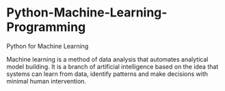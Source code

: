 # Python-Machine-Learning-Programming
Python for Machine Learning 

Machine learning is a method of data analysis that automates analytical model building. It is a branch of artificial intelligence based on the idea that systems can learn from data, identify patterns and make decisions with minimal human intervention.
